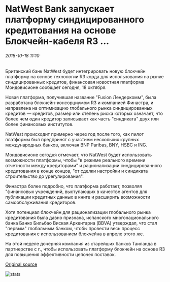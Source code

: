 # NatWest Bank запускает платформу синдицированного кредитования на основе Блокчейн-кабеля R3 ...

###### 2018-10-18 11:10

Британский банк NatWest будет интегрировать новую блокчейн платформу на основе технологии R3 корда для использования на рынке синдицированных кредитов, финансовая новостная платформа Мондовисионе сообщает сегодня, 18 октября.

Новая платформа, получившая название "Fusion Лендеркомм", была разработана блокчейн-консорциумом R3 и компанией Финастра, и направлена на оптимизацию глобального рынка синдицированных кредитов — кредитов, размер или степень риска которых означает, что более чем один кредитор записывает как часть "синдиката" двух или более финансовых институтов.

NatWest происходит примерно через год после того, как пилот платформы был предпринят с участием нескольких крупных международных банков, включая BNP Paribas, BNY, HSBC и ING.

Мондовисионе сегодня отмечает, что NatWest будет использовать возможности платформы, чтобы "в режиме реального времени отчетности между кредиторами" и рационализации синдицированного кредитования в конце концов, "от сделки настройки и синдиката строительство до урегулирования".

Финастра более подробно, что платформа работает, позволяя "финансовых учреждений, выступающих в качестве агентов для публикации кредитных данных в книге и расширить возможности самообслуживания кредиторов.

Хотя потенциал блокчейн для рационализации глобального рынка кредитования была давно признана, испанского многонационального банка Банко Бильбао Виская Архентариа (BBVA) утверждал, что стал "первым" глобальным банком, чтобы провести весь процесс кредитования с использованием блокчейна в апреле этого же.

На этой неделе дочерняя компания из старейших банков Таиланда в партнерстве с г., чтобы использовать платформу блокчейн на основе R3 для повышения эффективности цепочек поставок.

[Original source](https://cointelegraph.com/news/natwest-bank-launches-r3-corda-blockchain-based-syndicated-lending-platform)

![stats](https://c.statcounter.com/11760860/0/a89fa40b/1/ "stats")